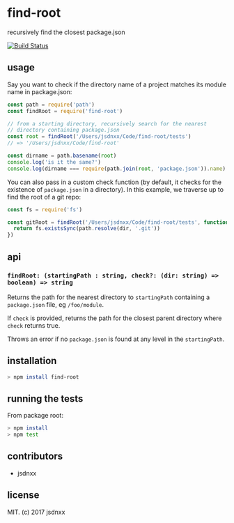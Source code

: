 # find-root
recursively find the closest package.json

[![Build Status](https://travis-ci.org/js-n/find-root.svg?branch=master)](https://travis-ci.org/js-n/find-root)

## usage
Say you want to check if the directory name of a project matches its
module name in package.json:

```js
const path = require('path')
const findRoot = require('find-root')

// from a starting directory, recursively search for the nearest
// directory containing package.json
const root = findRoot('/Users/jsdnxx/Code/find-root/tests')
// => '/Users/jsdnxx/Code/find-root'

const dirname = path.basename(root)
console.log('is it the same?')
console.log(dirname === require(path.join(root, 'package.json')).name)
```

You can also pass in a custom check function (by default, it checks for the
existence of `package.json` in a directory). In this example, we traverse up
to find the root of a git repo:
```js
const fs = require('fs')

const gitRoot = findRoot('/Users/jsdnxx/Code/find-root/tests', function (dir) {
  return fs.existsSync(path.resolve(dir, '.git'))
})
```


## api

### `findRoot: (startingPath : string, check?: (dir: string) => boolean) => string`

Returns the path for the nearest directory to `startingPath` containing
a `package.json` file, eg `/foo/module`.

If `check` is provided, returns the path for the closest parent directory
where `check` returns true.

Throws an error if no `package.json` is found at any level in the
`startingPath`.


## installation
```sh
> npm install find-root
```

## running the tests

From package root:
```sh
> npm install
> npm test
```

## contributors

- jsdnxx


## license
MIT. (c) 2017 jsdnxx

